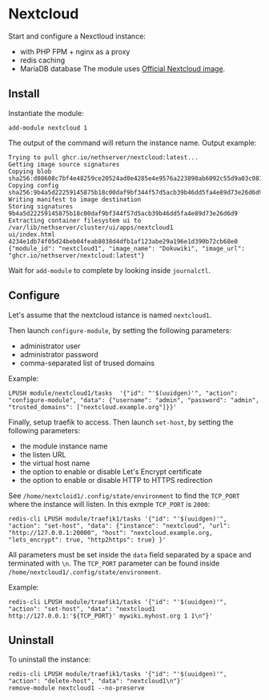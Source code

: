 # Nextcloud

Start and configure a Nexctloud instance:
- with PHP FPM + nginx as a proxy
- redis caching
- MariaDB database
The module uses [Official Nextcloud image](https://hub.docker.com/_/nextcloud).

## Install

Instantiate the module:
```
add-module nextcloud 1
```

The output of the command will return the instance name.
Output example:
```
Trying to pull ghcr.io/nethserver/nextcloud:latest...
Getting image source signatures
Copying blob sha256:d08608c7bf4e48259ce20524ad0e4285e4e9576a223890ab6092c55d9a03c081
Copying config sha256:9b4a5d22259145875b18c00daf9bf344f57d5acb39b46dd5fa4e89d73e26d6d9
Writing manifest to image destination
Storing signatures
9b4a5d22259145875b18c00daf9bf344f57d5acb39b46dd5fa4e89d73e26d6d9
Extracting container filesystem ui to /var/lib/nethserver/cluster/ui/apps/nextcloud1
ui/index.html
4234e1db74f05d24beb04feab8038d4dfb1af123abe29a196e1d390b72cb68e0
{"module_id": "nextcloud1", "image_name": "Dokuwiki", "image_url": "ghcr.io/nethserver/nextcloud:latest"}
```

Wait for `add-module` to complete by looking inside `journalctl`.

## Configure

Let's assume that the nextcloud istance is named `nextcloud1`.

Then launch `configure-module`, by setting the following parameters:
- administrator user
- administrator password
- comma-separated list of trused domains

Example:
```
LPUSH module/nextcloud1/tasks  '{"id": "'$(uuidgen)'", "action": "configure-module", "data": {"username": "admin", "password": "admin", "trusted_domains": ["nextcloud.example.org"]}}'
```

Finally, setup traefik to access.
Then launch `set-host`, by setting the following parameters:
- the module instance name
- the listen URL
- the virtual host name
- the option to enable or disable Let's Encrypt certificate
- the option to enable or disable HTTP to HTTPS redirection

See `/home/nextcloid1/.config/state/environment` to find the `TCP_PORT` where the instance will listen. In this exmple `TCP_PORT` is `2000`:
```
redis-cli LPUSH module/traefik1/tasks '{"id": "'$(uuidgen)'", "action": "set-host", "data": {"instance": "nextcloud", "url": "http://127.0.0.1:20000", "host": "nextcloud.example.org, "lets_encrypt": true, "http2https": true} }' 
```


All parameters must be set inside the `data` field separated by a space and terminated with `\n`.
The `TCP_PORT` parameter can be found inside `/home/nextcloud1/.config/state/environment`.

Example:
```
redis-cli LPUSH module/traefik1/tasks '{"id": "'$(uuidgen)'", "action": "set-host", "data": "nextcloud1 http://127.0.0.1:'${TCP_PORT}' mywiki.myhost.org 1 1\n"}'
```

## Uninstall

To uninstall the instance:
```
redis-cli LPUSH module/traefik1/tasks '{"id": "'$(uuidgen)'", "action": "delete-host", "data": "nextcloud1\n"}'
remove-module nextcloud1 --no-preserve
```
